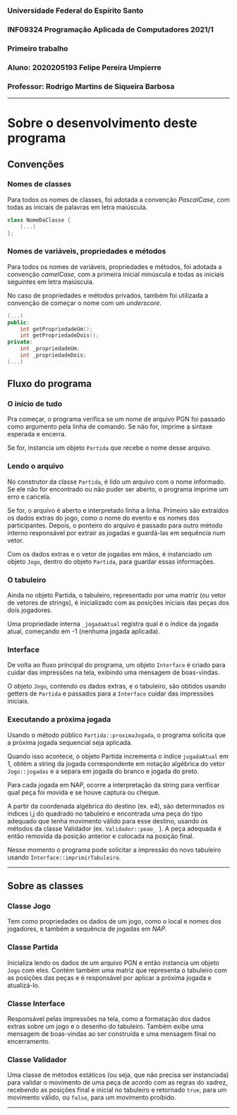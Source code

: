 ### Universidade Federal do Espírito Santo

### INF09324 Programação Aplicada de Computadores 2021/1

### Primeiro trabalho

### Aluno: 2020205193 Felipe Pereira Umpierre

### Professor: Rodrigo Martins de Siqueira Barbosa

---

# Sobre o desenvolvimento deste programa

## Convenções

### Nomes de classes

Para todos os nomes de classes, foi adotada a convenção _PascalCase_, com todas as iniciais de palavras em letra maiúscula.

```cpp
class NomeDaClasse {
    (...)
};
```

### Nomes de variáveis, propriedades e métodos

Para todos os nomes de variáveis, propriedades e métodos, foi adotada a convenção _camelCase_, com a primeira inicial minúscula e todas as iniciais seguintes em letra maiúscula.

No caso de propriedades e métodos privados, também foi utilizada a convenção de começar o nome com um _underscore_.

```cpp
(...)
public:
    int getPropriedadeUm();
    int getPropriedadeDois();
private:
    int _propriedadeUm;
    int _propriedadeDois;
(...)
```

## Fluxo do programa

### O início de tudo

Pra começar, o programa verifica se um nome de arquivo PGN foi passado como argumento pela linha de comando. Se não for, imprime a sintaxe esperada e encerra.

Se for, instancia um objeto `Partida` que recebe o nome desse arquivo.

### Lendo o arquivo

No construtor da classe `Partida`, é lido um arquivo com o nome informado. Se ele não for encontrado ou não puder ser aberto, o programa imprime um erro e cancela.

Se for, o arquivo é aberto e interpretado linha a linha. Primeiro são extraídos os dados extras do jogo, como o nome do evento e os nomes dos participantes. Depois, o ponteiro do arquivo é passado para outro método interno responsável por extrair as jogadas e guardá-las em sequência num vetor.

Com os dados extras e o vetor de jogadas em mãos, é instanciado um objeto `Jogo`, dentro do objeto `Partida`, para guardar essas informações.

### O tabuleiro

Ainda no objeto Partida, o tabuleiro, representado por uma matriz (ou vetor de vetores de strings), é inicializado com as posições iniciais das peças dos dois jogadores.

Uma propriedade interna `_jogadaAtual` registra qual é o índice da jogada atual, começando em -1 (nenhuma jogada aplicada).

### Interface

De volta ao fluxo principal do programa, um objeto `Interface` é criado para cuidar das impressões na tela, exibindo uma mensagem de boas-vindas.

O objeto `Jogo`, contendo os dados extras, e o tabuleiro, são obtidos usando getters de `Partida` e passados para a `Interface` cuidar das impressões iniciais.

### Executando a próxima jogada

Usando o método público `Partida::proximaJogada`, o programa solicita que a próxima jogada sequencial seja aplicada.

Quando isso acontece, o objeto Partida incrementa o índice `jogadaAtual` em 1, obtém a string da jogada correspondente em notação algébrica do vetor `Jogo::jogadas` e a separa em jogada do branco e jogada do preto.

Para cada jogada em NAP, ocorre a interpretação da string para verificar qual peça foi movida e se houve captura ou cheque.

A partir da coordenada algébrica do destino (ex. e4), são determinados os índices i,j do quadrado no tabuleiro e encontrada uma peça do tipo adequado que tenha movimento válido para esse destino, usando os métodos da classe Validador (ex. `Validador::peao_ `). A peça adequada é então removida da posição anterior e colocada na posição final.

Nesse momento o programa pode solicitar a impressão do novo tabuleiro usando `Interface::imprimirTabuleiro`.

---

## Sobre as classes

### Classe Jogo

Tem como propriedades os dados de um jogo, como o local e nomes dos jogadores, e também a sequência de jogadas em _NAP_.

### Classe Partida

Inicializa lendo os dados de um arquivo PGN e então instancia um objeto `Jogo` com eles. Contém também uma matriz que representa o tabuleiro com as posições das peças e é responsável por aplicar a próxima jogada e atualizá-lo.

### Classe Interface

Responsável pelas impressões na tela, como a formatação dos dados extras sobre um jogo e o desenho do tabuleiro. Também exibe uma mensagem de boas-vindas ao ser construída e uma mensagem final no encerramento.

### Classe Validador

Uma classe de métodos estáticos (ou seja, que não precisa ser instanciada) para validar o movimento de uma peça de acordo com as regras do xadrez, recebendo as posições final e inicial no tabuleiro e retornado `true`, para um movimento válido, ou `false`, para um movimento proibido.

---
